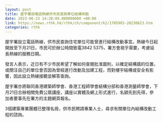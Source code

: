 ```yaml
---
layout: post
title: 屋宇署設電話熱線供市民查詢單位結構改動
date: 2023-06-23 14:28:09.000000000 +08:00
link: https://news.rthk.hk/rthk/ch/component/k2/1705983-20230623.htm
categories: rthk
---
```


屋宇署設立電話熱線，供市民查詢住宅單位可能曾進行結構改動事宜。熱線今日起開放至下月21日，市民可於辦公時間致電3842 5375，署方會視乎需要，考慮延長熱線的服務日期。

發言人表示，近日有不少市民希望了解如何查閱批准圖則，以確定結構牆的位置，或關注自己的單位會否因為曾經進行改動及加建工程，而對樓宇結構或安全有影響，因此設立熱線接聽並解答查詢。

屋宇署亦將聯同香港建築師學會、香港工程師學會結構分部和香港測量師學會，下月21日合辦相關免費公眾講座，講座以實體及網上形式進行，名額先到先得，參加者要事先在署方的主題網頁報名。 

3個建築專業團體已整理名冊，供市民聘請專業人士，尋求有關單位內結構改動工程的諮詢。
